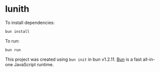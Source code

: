# lunith

To install dependencies:

```bash
bun install
```

To run:

```bash
bun run 
```

This project was created using `bun init` in bun v1.2.11. [Bun](https://bun.sh) is a fast all-in-one JavaScript runtime.
